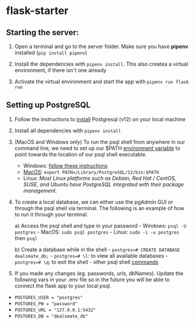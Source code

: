 
# flask-starter

  

  

## Starting the server:

  

  

1. Open a terminal and go to the server folder. Make sure you have **pipenv** installed (`pip install pipenv`)

  

2. Install the dependencies with `pipenv install`. This also createa a virtual environment, if there isn't one already

  

3. Activate the virtual environment and start the app with `pipenv run flask run`

  

  

## Setting up PostgreSQL

  

1. Follow the instructions to [install](https://www.postgresqltutorial.com/install-postgresql/) Postgresql (v12) on your local machine 

2. Install all dependencies with `pipenv install`

3. (MacOS and Windows only) To run the psql shell from anywhere in our command line, we need to set up our $PATH [environment variable](https://superuser.com/questions/284342/what-are-path-and-other-environment-variables-and-how-can-i-set-or-use-them) to point towards the location of our psql shell executable.

	- Windows: [follow these instructions](https://sqlbackupandftp.com/blog/setting-windows-path-for-postgres-tools)
	- [MacOS](https://opensource.com/article/17/6/set-path-linux): `export PATH=/Library/PostgreSQL/12/bin:$PATH`
	- Linux: *Most Linux platforms such as Debian, Red Hat / CentOS, SUSE, and Ubuntu have PostgreSQL integrated with their package management.*

4. To create a local database, we can either use the pgAdmin GUI or through the psql shell via terminal. The following is an example of how to run it through your terminal.

	 a) Access the psql shell and type in your password
			- Windows: `psql -U postgres`
			- MacOS: `sudo psql postgres`
			- Linux: `sudo -i -u postgres` then `psql`
			
	b) Create a database while in the shell
			- `postgres=# CREATE DATABASE dealsmate_db;`
			- `postgres=# \l`: to view all available databases
			- `postgres=# \q`: to exit the shell
			- other psql shell [commands](https://www.postgresqltutorial.com/psql-commands/)
		

5. If you made any changes (eg. passwords, urls, dbNames). Update the following vars in your .env file so in the future you will be able to connect the flask app to your local psql. 
 - `POSTGRES_USER = "postgres"`
- `POSTGRES_PW = "password"`
- `POSTGRES_URL = "127.0.0.1:5432"`
- `POSTGRES_DB = "dealsmate_db"`
